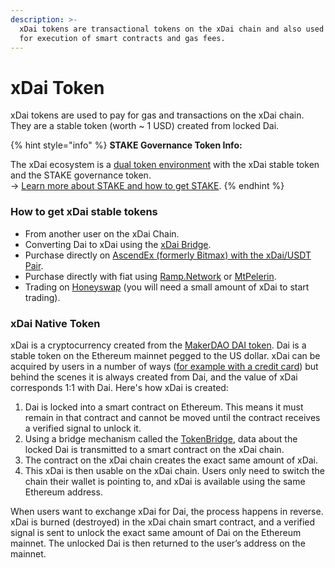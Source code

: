 ```yaml
---
description: >-
  xDai tokens are transactional tokens on the xDai chain and also used to pay
  for execution of smart contracts and gas fees.
---
```


# xDai Token

xDai tokens are used to pay for gas and transactions on the xDai chain. They are a stable token \(worth ~ 1 USD\) created from locked Dai.

{% hint style="info" %}
**STAKE Governance Token Info:**

The xDai ecosystem is a [dual token environment](../../for-stakers/stake-token/stake-reward-mechanics/dual-token-model.md) with the xDai stable token and the STAKE governance token.   
-&gt; [Learn more about STAKE and how to get STAKE](../../for-stakers/stake-token/get-stake/).
{% endhint %}

### **How to get xDai stable tokens**

* From another user on the xDai Chain.
* Converting Dai to xDai using the [xDai Bridge](../bridges/converting-xdai-via-bridge/).
* Purchase directly on [AscendEx \(formerly Bitmax\) with the xDai/USDT Pair](https://bitmax.io/en/basic/cashtrade-spottrading/usdt/xdai).
* Purchase directly with fiat using [Ramp.Network](https://ramp.network/buy/?swapAsset=XDAI) or [MtPelerin](https://www.mtpelerin.com/buy-xdai#).
* Trading on [Honeyswap](https://honeyswap.org/) \(you will need a small amount of xDai to start trading\).

### xDai Native Token

xDai is a cryptocurrency created from the [MakerDAO DAI token](https://makerdao.com/). Dai is a stable token on the Ethereum mainnet pegged to the US dollar. xDai can be acquired by users in a number of ways \([for example with a credit card](evernote-html-snippet:///@poa/s/xdai/~/drafts/-MUjaXNW6ZqobKM39Hbv/for-users/get-xdai-tokens/buying-xdai-with-fiat/ramp-network)\) but behind the scenes it is always created from Dai, and the value of xDai corresponds 1:1 with Dai. Here's how xDai is created:

1. Dai is locked into a smart contract on Ethereum. This means it must remain in that contract and cannot be moved until the contract receives a verified signal to unlock it.
2. Using a bridge mechanism called the [TokenBridge](https://docs.tokenbridge.net/), data about the locked Dai is transmitted to a smart contract on the xDai chain.
3. The contract on the xDai chain creates the exact same amount of xDai.
4. This xDai is then usable on the xDai chain. Users only need to switch the chain their wallet is pointing to, and xDai is available using the same Ethereum address.

When users want to exchange xDai for Dai, the process happens in reverse. xDai is burned \(destroyed\) in the xDai chain smart contract, and a verified signal is sent to unlock the exact same amount of Dai on the Ethereum mainnet. The unlocked Dai is then returned to the user’s address on the mainnet.


